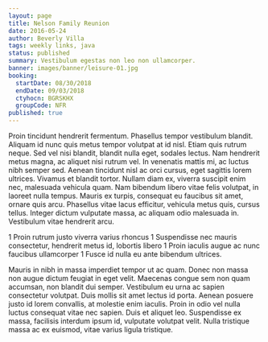```yaml
---
layout: page
title: Nelson Family Reunion
date: 2016-05-24
author: Beverly Villa
tags: weekly links, java
status: published
summary: Vestibulum egestas non leo non ullamcorper.
banner: images/banner/leisure-01.jpg
booking:
  startDate: 08/30/2018
  endDate: 09/03/2018
  ctyhocn: BGRSKHX
  groupCode: NFR
published: true
---
```

Proin tincidunt hendrerit fermentum. Phasellus tempor vestibulum blandit. Aliquam id nunc quis metus tempor volutpat at id nisl. Etiam quis rutrum neque. Sed vel nisi blandit, blandit nulla eget, sodales lectus. Nam hendrerit metus magna, ac aliquet nisi rutrum vel. In venenatis mattis mi, ac luctus nibh semper sed. Aenean tincidunt nisl ac orci cursus, eget sagittis lorem ultrices. Vivamus et blandit tortor. Nullam diam ex, viverra suscipit enim nec, malesuada vehicula quam. Nam bibendum libero vitae felis volutpat, in laoreet nulla tempus. Mauris ex turpis, consequat eu faucibus sit amet, ornare quis arcu. Phasellus vitae lacus efficitur, vehicula metus quis, cursus tellus. Integer dictum vulputate massa, ac aliquam odio malesuada in. Vestibulum vitae hendrerit arcu.

1 Proin rutrum justo viverra varius rhoncus
1 Suspendisse nec mauris consectetur, hendrerit metus id, lobortis libero
1 Proin iaculis augue ac nunc faucibus ullamcorper
1 Fusce id nulla eu ante bibendum ultrices.

Mauris in nibh in massa imperdiet tempor ut ac quam. Donec non massa non augue dictum feugiat in eget velit. Maecenas congue sem non quam accumsan, non blandit dui semper. Vestibulum eu urna ac sapien consectetur volutpat. Duis mollis sit amet lectus id porta. Aenean posuere justo id lorem convallis, at molestie enim iaculis. Proin in odio vel nulla luctus consequat vitae nec sapien. Duis et aliquet leo. Suspendisse ex massa, facilisis interdum ipsum id, vulputate volutpat velit. Nulla tristique massa ac ex euismod, vitae varius ligula tristique.
